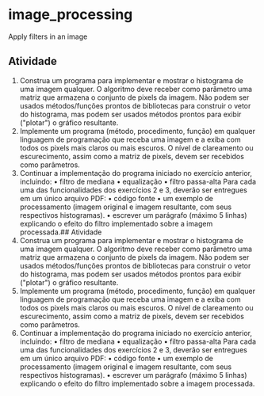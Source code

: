 # image_processing
Apply filters in an image
## Atividade
1) Construa um programa para implementar e mostrar o histograma de uma imagem qualquer. O algoritmo deve receber como parâmetro uma matriz que armazena o conjunto de pixels da imagem. Não podem ser usados métodos/funções prontos de bibliotecas para construir o vetor do histograma, mas podem ser usados métodos prontos para exibir ("plotar") o gráfico resultante.
2) Implemente um programa (método, procedimento, função) em qualquer linguagem de programação que receba uma imagem e a exiba com todos os pixels mais claros ou mais escuros. O nível de clareamento ou escurecimento, assim como a matriz de pixels, devem ser recebidos como parâmetros.
3) Continuar a implementação do programa iniciado no exercício anterior, incluindo:
• filtro de mediana
• equalização
• filtro passa-alta
Para cada uma das funcionalidades dos exercícios 2 e 3, deverão ser entregues em um único arquivo PDF:
• código fonte
• um exemplo de processamento (imagem original e imagem resultante, com seus respectivos histogramas).
• escrever um parágrafo (máximo 5 linhas) explicando o efeito do filtro implementado sobre a imagem processada.## Atividade
1) Construa um programa para implementar e mostrar o histograma de uma imagem qualquer. O algoritmo deve receber como parâmetro uma matriz que armazena o conjunto de pixels da imagem. Não podem ser usados métodos/funções prontos de bibliotecas para construir o vetor do histograma, mas podem ser usados métodos prontos para exibir ("plotar") o gráfico resultante.
2) Implemente um programa (método, procedimento, função) em qualquer linguagem de programação que receba uma imagem e a exiba com todos os pixels mais claros ou mais escuros. O nível de clareamento ou escurecimento, assim como a matriz de pixels, devem ser recebidos como parâmetros.
3) Continuar a implementação do programa iniciado no exercício anterior, incluindo:
• filtro de mediana
• equalização
• filtro passa-alta
Para cada uma das funcionalidades dos exercícios 2 e 3, deverão ser entregues em um único arquivo PDF:
• código fonte
• um exemplo de processamento (imagem original e imagem resultante, com seus respectivos histogramas).
• escrever um parágrafo (máximo 5 linhas) explicando o efeito do filtro implementado sobre a imagem processada.